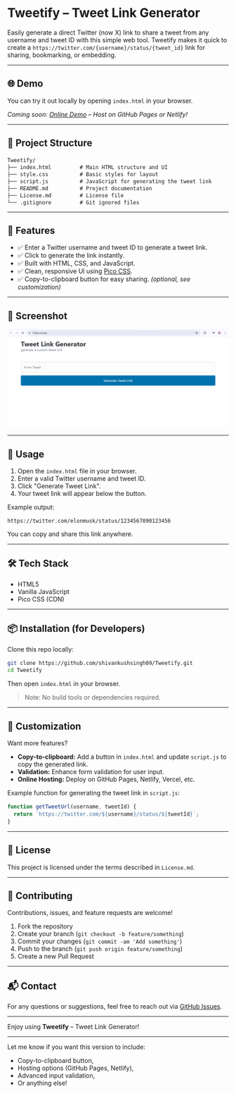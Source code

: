 # Tweetify – Tweet Link Generator

Easily generate a direct Twitter (now X) link to share a tweet from any username and tweet ID with this simple web tool. Tweetify makes it quick to create a `https://twitter.com/{username}/status/{tweet_id}` link for sharing, bookmarking, or embedding.

---

## 🌐 Demo

You can try it out locally by opening `index.html` in your browser.

_Coming soon: [Online Demo](#) – Host on GitHub Pages or Netlify!_

---

## 📁 Project Structure

```
Tweetify/
├── index.html         # Main HTML structure and UI
├── style.css          # Basic styles for layout
├── script.js          # JavaScript for generating the tweet link
├── README.md          # Project documentation
├── License.md         # License file
└── .gitignore         # Git ignored files
```

---

## 🚀 Features

- ✅ Enter a Twitter username and tweet ID to generate a tweet link.
- ✅ Click to generate the link instantly.
- ✅ Built with HTML, CSS, and JavaScript.
- ✅ Clean, responsive UI using [Pico CSS](https://picocss.com/).
- ✅ Copy-to-clipboard button for easy sharing. _(optional, see customization)_

---

## 📸 Screenshot

![Tweet Link Generator Screenshot](/img/screenshot-tweetify.png) <!-- Replace with actual screenshot if available -->

---

## 🔧 Usage

1. Open the `index.html` file in your browser.
2. Enter a valid Twitter username and tweet ID.
3. Click "Generate Tweet Link".
4. Your tweet link will appear below the button.

Example output:

```
https://twitter.com/elonmusk/status/1234567890123456
```

You can copy and share this link anywhere.

---

## 🛠 Tech Stack

- HTML5
- Vanilla JavaScript
- Pico CSS (CDN)

---

## 📦 Installation (for Developers)

Clone this repo locally:

```bash
git clone https://github.com/shivankushsingh09/Tweetify.git
cd Tweetify
```

Then open `index.html` in your browser.

> Note: No build tools or dependencies required.

---

## 📌 Customization

Want more features?

- **Copy-to-clipboard:** Add a button in `index.html` and update `script.js` to copy the generated link.
- **Validation:** Enhance form validation for user input.
- **Online Hosting:** Deploy on GitHub Pages, Netlify, Vercel, etc.

Example function for generating the tweet link in `script.js`:

```js
function getTweetUrl(username, tweetId) {
  return `https://twitter.com/${username}/status/${tweetId}`;
}
```

---

## 🧾 License

This project is licensed under the terms described in `License.md`.

---

## 🙌 Contributing

Contributions, issues, and feature requests are welcome!

1. Fork the repository
2. Create your branch (`git checkout -b feature/something`)
3. Commit your changes (`git commit -am 'Add something'`)
4. Push to the branch (`git push origin feature/something`)
5. Create a new Pull Request

---

## 📬 Contact

For any questions or suggestions, feel free to reach out via [GitHub Issues](https://github.com/shivankushsingh09/Tweetify/issues).

---

Enjoy using **Tweetify** – Tweet Link Generator!

---

Let me know if you want this version to include:

- Copy-to-clipboard button,
- Hosting options (GitHub Pages, Netlify),
- Advanced input validation,
- Or anything else!
